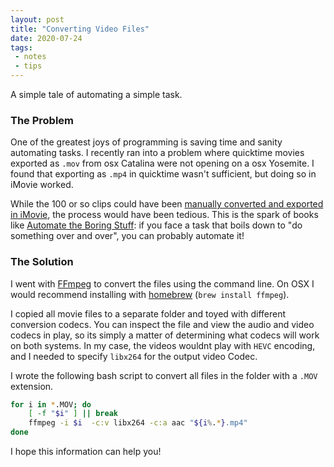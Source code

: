 ```yaml
---
layout: post
title: "Converting Video Files"
date: 2020-07-24
tags:
 - notes
 - tips
---
```


A simple tale of automating a simple task.

### The Problem

One of the greatest joys of programming is saving time and sanity automating tasks.  I recently ran into a problem where quicktime movies exported as `.mov` from osx Catalina were not opening on a osx Yosemite.  I found that exporting as `.mp4` in quicktime wasn't sufficient, but doing so in iMovie worked.

While the 100 or so clips could have been [manually converted and exported in iMovie](https://www.addictivetips.com/mac-os/convert-mov-file-to-mp4-on-macos/), the process would have been tedious.  This is the spark of books like [Automate the Boring Stuff](https://automatetheboringstuff.com/): if you face a task that boils down to "do something over and over", you can probably automate it!

### The Solution

I went with [FFmpeg](http://ffmpeg.org/download.html) to convert the files using the command line.  On OSX I would recommend installing with [homebrew](https://brew.sh/) (`brew install ffmpeg`).

I copied all movie files to a separate folder and toyed with different conversion codecs.  You can inspect the file and view the audio and video codecs in play, so its simply a matter of determining what codecs will work on both systems.  In my case, the videos wouldnt play with `HEVC` encoding, and I needed to specify `libx264` for the output video Codec.

I wrote the following bash script to convert all files in the folder with a `.MOV` extension.

```bash
for i in *.MOV; do
    [ -f "$i" ] || break
    ffmpeg -i $i  -c:v libx264 -c:a aac "${i%.*}.mp4"
done
```
I hope this information can help you!
